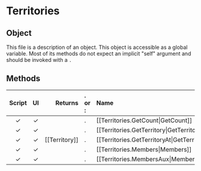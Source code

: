 # Territories
## Object
This file is a description of an object. This object is accessible as a global variable. Most of its methods do not expect an implicit "self" argument and should be invoked with a `.`

## Methods
| Script | UI  | Returns | . or : | Name | Arguments |
|:------:|:---:| -------:|:---- |:---- |:--------- |
|✓|✓| |.|[[Territories.GetCount\|GetCount]]| |
|✓|✓| |.|[[Territories.GetTerritory\|GetTerritory]]| |
|✓|✓|[[Territory]]|.|[[Territories.GetTerritoryAt\|GetTerritoryAt]]| |
|✓|✓| |.|[[Territories.Members\|Members]]| |
|✓|✓| |.|[[Territories.MembersAux\|MembersAux]]| |
